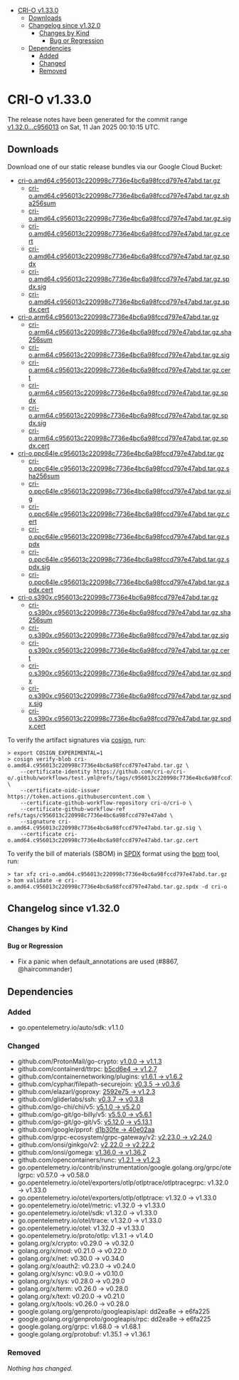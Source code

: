 - [CRI-O v1.33.0](#cri-o-v1330)
  - [Downloads](#downloads)
  - [Changelog since v1.32.0](#changelog-since-v1320)
    - [Changes by Kind](#changes-by-kind)
      - [Bug or Regression](#bug-or-regression)
  - [Dependencies](#dependencies)
    - [Added](#added)
    - [Changed](#changed)
    - [Removed](#removed)

# CRI-O v1.33.0

The release notes have been generated for the commit range
[v1.32.0...c956013](https://github.com/cri-o/cri-o/compare/v1.32.0...v1.33.0) on Sat, 11 Jan 2025 00:10:15 UTC.

## Downloads

Download one of our static release bundles via our Google Cloud Bucket:

- [cri-o.amd64.c956013c220998c7736e4bc6a98fccd797e47abd.tar.gz](https://storage.googleapis.com/cri-o/artifacts/cri-o.amd64.c956013c220998c7736e4bc6a98fccd797e47abd.tar.gz)
  - [cri-o.amd64.c956013c220998c7736e4bc6a98fccd797e47abd.tar.gz.sha256sum](https://storage.googleapis.com/cri-o/artifacts/cri-o.amd64.c956013c220998c7736e4bc6a98fccd797e47abd.tar.gz.sha256sum)
  - [cri-o.amd64.c956013c220998c7736e4bc6a98fccd797e47abd.tar.gz.sig](https://storage.googleapis.com/cri-o/artifacts/cri-o.amd64.c956013c220998c7736e4bc6a98fccd797e47abd.tar.gz.sig)
  - [cri-o.amd64.c956013c220998c7736e4bc6a98fccd797e47abd.tar.gz.cert](https://storage.googleapis.com/cri-o/artifacts/cri-o.amd64.c956013c220998c7736e4bc6a98fccd797e47abd.tar.gz.cert)
  - [cri-o.amd64.c956013c220998c7736e4bc6a98fccd797e47abd.tar.gz.spdx](https://storage.googleapis.com/cri-o/artifacts/cri-o.amd64.c956013c220998c7736e4bc6a98fccd797e47abd.tar.gz.spdx)
  - [cri-o.amd64.c956013c220998c7736e4bc6a98fccd797e47abd.tar.gz.spdx.sig](https://storage.googleapis.com/cri-o/artifacts/cri-o.amd64.c956013c220998c7736e4bc6a98fccd797e47abd.tar.gz.spdx.sig)
  - [cri-o.amd64.c956013c220998c7736e4bc6a98fccd797e47abd.tar.gz.spdx.cert](https://storage.googleapis.com/cri-o/artifacts/cri-o.amd64.c956013c220998c7736e4bc6a98fccd797e47abd.tar.gz.spdx.cert)
- [cri-o.arm64.c956013c220998c7736e4bc6a98fccd797e47abd.tar.gz](https://storage.googleapis.com/cri-o/artifacts/cri-o.arm64.c956013c220998c7736e4bc6a98fccd797e47abd.tar.gz)
  - [cri-o.arm64.c956013c220998c7736e4bc6a98fccd797e47abd.tar.gz.sha256sum](https://storage.googleapis.com/cri-o/artifacts/cri-o.arm64.c956013c220998c7736e4bc6a98fccd797e47abd.tar.gz.sha256sum)
  - [cri-o.arm64.c956013c220998c7736e4bc6a98fccd797e47abd.tar.gz.sig](https://storage.googleapis.com/cri-o/artifacts/cri-o.arm64.c956013c220998c7736e4bc6a98fccd797e47abd.tar.gz.sig)
  - [cri-o.arm64.c956013c220998c7736e4bc6a98fccd797e47abd.tar.gz.cert](https://storage.googleapis.com/cri-o/artifacts/cri-o.arm64.c956013c220998c7736e4bc6a98fccd797e47abd.tar.gz.cert)
  - [cri-o.arm64.c956013c220998c7736e4bc6a98fccd797e47abd.tar.gz.spdx](https://storage.googleapis.com/cri-o/artifacts/cri-o.arm64.c956013c220998c7736e4bc6a98fccd797e47abd.tar.gz.spdx)
  - [cri-o.arm64.c956013c220998c7736e4bc6a98fccd797e47abd.tar.gz.spdx.sig](https://storage.googleapis.com/cri-o/artifacts/cri-o.arm64.c956013c220998c7736e4bc6a98fccd797e47abd.tar.gz.spdx.sig)
  - [cri-o.arm64.c956013c220998c7736e4bc6a98fccd797e47abd.tar.gz.spdx.cert](https://storage.googleapis.com/cri-o/artifacts/cri-o.arm64.c956013c220998c7736e4bc6a98fccd797e47abd.tar.gz.spdx.cert)
- [cri-o.ppc64le.c956013c220998c7736e4bc6a98fccd797e47abd.tar.gz](https://storage.googleapis.com/cri-o/artifacts/cri-o.ppc64le.c956013c220998c7736e4bc6a98fccd797e47abd.tar.gz)
  - [cri-o.ppc64le.c956013c220998c7736e4bc6a98fccd797e47abd.tar.gz.sha256sum](https://storage.googleapis.com/cri-o/artifacts/cri-o.ppc64le.c956013c220998c7736e4bc6a98fccd797e47abd.tar.gz.sha256sum)
  - [cri-o.ppc64le.c956013c220998c7736e4bc6a98fccd797e47abd.tar.gz.sig](https://storage.googleapis.com/cri-o/artifacts/cri-o.ppc64le.c956013c220998c7736e4bc6a98fccd797e47abd.tar.gz.sig)
  - [cri-o.ppc64le.c956013c220998c7736e4bc6a98fccd797e47abd.tar.gz.cert](https://storage.googleapis.com/cri-o/artifacts/cri-o.ppc64le.c956013c220998c7736e4bc6a98fccd797e47abd.tar.gz.cert)
  - [cri-o.ppc64le.c956013c220998c7736e4bc6a98fccd797e47abd.tar.gz.spdx](https://storage.googleapis.com/cri-o/artifacts/cri-o.ppc64le.c956013c220998c7736e4bc6a98fccd797e47abd.tar.gz.spdx)
  - [cri-o.ppc64le.c956013c220998c7736e4bc6a98fccd797e47abd.tar.gz.spdx.sig](https://storage.googleapis.com/cri-o/artifacts/cri-o.ppc64le.c956013c220998c7736e4bc6a98fccd797e47abd.tar.gz.spdx.sig)
  - [cri-o.ppc64le.c956013c220998c7736e4bc6a98fccd797e47abd.tar.gz.spdx.cert](https://storage.googleapis.com/cri-o/artifacts/cri-o.ppc64le.c956013c220998c7736e4bc6a98fccd797e47abd.tar.gz.spdx.cert)
- [cri-o.s390x.c956013c220998c7736e4bc6a98fccd797e47abd.tar.gz](https://storage.googleapis.com/cri-o/artifacts/cri-o.s390x.c956013c220998c7736e4bc6a98fccd797e47abd.tar.gz)
  - [cri-o.s390x.c956013c220998c7736e4bc6a98fccd797e47abd.tar.gz.sha256sum](https://storage.googleapis.com/cri-o/artifacts/cri-o.s390x.c956013c220998c7736e4bc6a98fccd797e47abd.tar.gz.sha256sum)
  - [cri-o.s390x.c956013c220998c7736e4bc6a98fccd797e47abd.tar.gz.sig](https://storage.googleapis.com/cri-o/artifacts/cri-o.s390x.c956013c220998c7736e4bc6a98fccd797e47abd.tar.gz.sig)
  - [cri-o.s390x.c956013c220998c7736e4bc6a98fccd797e47abd.tar.gz.cert](https://storage.googleapis.com/cri-o/artifacts/cri-o.s390x.c956013c220998c7736e4bc6a98fccd797e47abd.tar.gz.cert)
  - [cri-o.s390x.c956013c220998c7736e4bc6a98fccd797e47abd.tar.gz.spdx](https://storage.googleapis.com/cri-o/artifacts/cri-o.s390x.c956013c220998c7736e4bc6a98fccd797e47abd.tar.gz.spdx)
  - [cri-o.s390x.c956013c220998c7736e4bc6a98fccd797e47abd.tar.gz.spdx.sig](https://storage.googleapis.com/cri-o/artifacts/cri-o.s390x.c956013c220998c7736e4bc6a98fccd797e47abd.tar.gz.spdx.sig)
  - [cri-o.s390x.c956013c220998c7736e4bc6a98fccd797e47abd.tar.gz.spdx.cert](https://storage.googleapis.com/cri-o/artifacts/cri-o.s390x.c956013c220998c7736e4bc6a98fccd797e47abd.tar.gz.spdx.cert)

To verify the artifact signatures via [cosign](https://github.com/sigstore/cosign), run:

```console
> export COSIGN_EXPERIMENTAL=1
> cosign verify-blob cri-o.amd64.c956013c220998c7736e4bc6a98fccd797e47abd.tar.gz \
    --certificate-identity https://github.com/cri-o/cri-o/.github/workflows/test.yml@refs/tags/c956013c220998c7736e4bc6a98fccd797e47abd \
    --certificate-oidc-issuer https://token.actions.githubusercontent.com \
    --certificate-github-workflow-repository cri-o/cri-o \
    --certificate-github-workflow-ref refs/tags/c956013c220998c7736e4bc6a98fccd797e47abd \
    --signature cri-o.amd64.c956013c220998c7736e4bc6a98fccd797e47abd.tar.gz.sig \
    --certificate cri-o.amd64.c956013c220998c7736e4bc6a98fccd797e47abd.tar.gz.cert
```

To verify the bill of materials (SBOM) in [SPDX](https://spdx.org) format using the [bom](https://sigs.k8s.io/bom) tool, run:

```console
> tar xfz cri-o.amd64.c956013c220998c7736e4bc6a98fccd797e47abd.tar.gz
> bom validate -e cri-o.amd64.c956013c220998c7736e4bc6a98fccd797e47abd.tar.gz.spdx -d cri-o
```

## Changelog since v1.32.0

### Changes by Kind

#### Bug or Regression
 - Fix a panic when default_annotations are used (#8867, @haircommander)

## Dependencies

### Added
- go.opentelemetry.io/auto/sdk: v1.1.0

### Changed
- github.com/ProtonMail/go-crypto: [v1.0.0 → v1.1.3](https://github.com/ProtonMail/go-crypto/compare/v1.0.0...v1.1.3)
- github.com/containerd/ttrpc: [b5cd6e4 → v1.2.7](https://github.com/containerd/ttrpc/compare/b5cd6e4...v1.2.7)
- github.com/containernetworking/plugins: [v1.6.1 → v1.6.2](https://github.com/containernetworking/plugins/compare/v1.6.1...v1.6.2)
- github.com/cyphar/filepath-securejoin: [v0.3.5 → v0.3.6](https://github.com/cyphar/filepath-securejoin/compare/v0.3.5...v0.3.6)
- github.com/elazarl/goproxy: [2592e75 → v1.2.3](https://github.com/elazarl/goproxy/compare/2592e75...v1.2.3)
- github.com/gliderlabs/ssh: [v0.3.7 → v0.3.8](https://github.com/gliderlabs/ssh/compare/v0.3.7...v0.3.8)
- github.com/go-chi/chi/v5: [v5.1.0 → v5.2.0](https://github.com/go-chi/chi/compare/v5.1.0...v5.2.0)
- github.com/go-git/go-billy/v5: [v5.5.0 → v5.6.1](https://github.com/go-git/go-billy/compare/v5.5.0...v5.6.1)
- github.com/go-git/go-git/v5: [v5.12.0 → v5.13.1](https://github.com/go-git/go-git/compare/v5.12.0...v5.13.1)
- github.com/google/pprof: [d1b30fe → 40e02aa](https://github.com/google/pprof/compare/d1b30fe...40e02aa)
- github.com/grpc-ecosystem/grpc-gateway/v2: [v2.23.0 → v2.24.0](https://github.com/grpc-ecosystem/grpc-gateway/compare/v2.23.0...v2.24.0)
- github.com/onsi/ginkgo/v2: [v2.22.0 → v2.22.2](https://github.com/onsi/ginkgo/compare/v2.22.0...v2.22.2)
- github.com/onsi/gomega: [v1.36.0 → v1.36.2](https://github.com/onsi/gomega/compare/v1.36.0...v1.36.2)
- github.com/opencontainers/runc: [v1.2.1 → v1.2.3](https://github.com/opencontainers/runc/compare/v1.2.1...v1.2.3)
- go.opentelemetry.io/contrib/instrumentation/google.golang.org/grpc/otelgrpc: v0.57.0 → v0.58.0
- go.opentelemetry.io/otel/exporters/otlp/otlptrace/otlptracegrpc: v1.32.0 → v1.33.0
- go.opentelemetry.io/otel/exporters/otlp/otlptrace: v1.32.0 → v1.33.0
- go.opentelemetry.io/otel/metric: v1.32.0 → v1.33.0
- go.opentelemetry.io/otel/sdk: v1.32.0 → v1.33.0
- go.opentelemetry.io/otel/trace: v1.32.0 → v1.33.0
- go.opentelemetry.io/otel: v1.32.0 → v1.33.0
- go.opentelemetry.io/proto/otlp: v1.3.1 → v1.4.0
- golang.org/x/crypto: v0.29.0 → v0.32.0
- golang.org/x/mod: v0.21.0 → v0.22.0
- golang.org/x/net: v0.30.0 → v0.34.0
- golang.org/x/oauth2: v0.23.0 → v0.24.0
- golang.org/x/sync: v0.9.0 → v0.10.0
- golang.org/x/sys: v0.28.0 → v0.29.0
- golang.org/x/term: v0.26.0 → v0.28.0
- golang.org/x/text: v0.20.0 → v0.21.0
- golang.org/x/tools: v0.26.0 → v0.28.0
- google.golang.org/genproto/googleapis/api: dd2ea8e → e6fa225
- google.golang.org/genproto/googleapis/rpc: dd2ea8e → e6fa225
- google.golang.org/grpc: v1.68.0 → v1.68.1
- google.golang.org/protobuf: v1.35.1 → v1.36.1

### Removed
_Nothing has changed._
